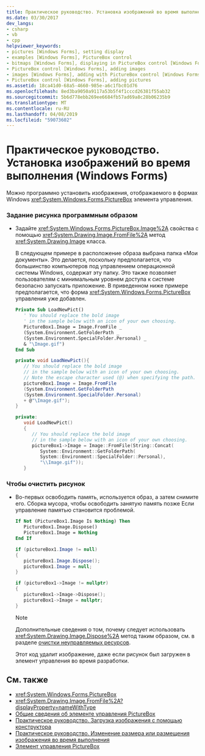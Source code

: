 ```yaml
---
title: Практическое руководство. Установка изображений во время выполнения (Windows Forms)
ms.date: 03/30/2017
dev_langs:
- csharp
- vb
- cpp
helpviewer_keywords:
- pictures [Windows Forms], setting display
- examples [Windows Forms], PictureBox control
- bitmaps [Windows Forms], displaying in PictureBox control [Windows Forms]
- PictureBox control [Windows Forms], adding images
- images [Windows Forms], adding with PictureBox control [Windows Forms]
- PictureBox control [Windows Forms], adding pictures
ms.assetid: 18ca41d0-68a5-4660-985e-a6c1fbc01d76
ms.openlocfilehash: 8ed3ba9050a9117a53b5f4f1cccd26381f55ab32
ms.sourcegitcommit: 5b6d778ebb269ee6684fb57ad69a8c28b06235b9
ms.translationtype: MT
ms.contentlocale: ru-RU
ms.lasthandoff: 04/08/2019
ms.locfileid: "59073602"
---
```

# <a name="how-to-set-pictures-at-run-time-windows-forms"></a>Практическое руководство. Установка изображений во время выполнения (Windows Forms)
Можно программно установить изображения, отображаемого в формах Windows <xref:System.Windows.Forms.PictureBox> элемента управления.  
  
### <a name="to-set-a-picture-programmatically"></a>Задание рисунка программным образом  
  
-   Задайте <xref:System.Windows.Forms.PictureBox.Image%2A> свойства с помощью <xref:System.Drawing.Image.FromFile%2A> метод <xref:System.Drawing.Image> класса.  
  
     В следующем примере в расположение образа выбрана папка «Мои документы». Это делается, поскольку предполагается, что большинство компьютеров под управлением операционной системы Windows, содержат эту папку. Это также позволяет пользователям с минимальным уровнем доступа к системе безопасно запускать приложение. В приведенном ниже примере предполагается, что форма <xref:System.Windows.Forms.PictureBox> управления уже добавлен.  
  
    ```vb  
    Private Sub LoadNewPict()  
       ' You should replace the bold image   
       ' in the sample below with an icon of your own choosing.  
       PictureBox1.Image = Image.FromFile _  
       (System.Environment.GetFolderPath _  
       (System.Environment.SpecialFolder.Personal) _  
       & "\Image.gif")  
    End Sub  
    ```  
  
    ```csharp  
    private void LoadNewPict(){  
       // You should replace the bold image   
       // in the sample below with an icon of your own choosing.  
       // Note the escape character used (@) when specifying the path.  
       pictureBox1.Image = Image.FromFile  
       (System.Environment.GetFolderPath  
       (System.Environment.SpecialFolder.Personal)  
       + @"\Image.gif");  
    }  
    ```  
  
    ```cpp  
    private:  
       void LoadNewPict()  
       {  
          // You should replace the bold image   
          // in the sample below with an icon of your own choosing.  
          pictureBox1->Image = Image::FromFile(String::Concat(  
             System::Environment::GetFolderPath(  
             System::Environment::SpecialFolder::Personal),  
             "\\Image.gif"));  
       }  
    ```  
  
### <a name="to-clear-a-graphic"></a>Чтобы очистить рисунок  
  
-   Во-первых освободить память, используется образ, а затем снимите его. Сборка мусора, чтобы освободить занятую память позже Если управление памятью становится проблемой.  
  
    ```vb  
    If Not (PictureBox1.Image Is Nothing) Then  
       PictureBox1.Image.Dispose()  
       PictureBox1.Image = Nothing  
    End If  
    ```  
  
    ```csharp  
    if (pictureBox1.Image != null)   
    {  
       pictureBox1.Image.Dispose();  
       pictureBox1.Image = null;  
    }  
    ```  
  
    ```cpp  
    if (pictureBox1->Image != nullptr)  
    {  
       pictureBox1->Image->Dispose();  
       pictureBox1->Image = nullptr;  
    }  
    ```  
  
    > [!NOTE]
    >  Дополнительные сведения о том, почему следует использовать <xref:System.Drawing.Image.Dispose%2A> метод таким образом, см. в разделе [очистки неуправляемых ресурсов](../../../standard/garbage-collection/unmanaged.md).  
  
     Этот код удалит изображение, даже если рисунок был загружен в элемент управления во время разработки.  
  
## <a name="see-also"></a>См. также

- <xref:System.Windows.Forms.PictureBox>
- <xref:System.Drawing.Image.FromFile%2A?displayProperty=nameWithType>
- [Общие сведения об элементе управления PictureBox](picturebox-control-overview-windows-forms.md)
- [Практическое руководство. Загрузка изображения с помощью конструктора](how-to-load-a-picture-using-the-designer-windows-forms.md)
- [Практическое руководство. Изменение размера или размещения изображения во время выполнения](how-to-modify-the-size-or-placement-of-a-picture-at-run-time-windows-forms.md)
- [Элемент управления PictureBox](picturebox-control-windows-forms.md)
